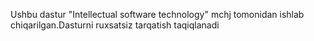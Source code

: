 Ushbu dastur "Intellectual software technology" mchj tomonidan ishlab chiqarilgan.Dasturni ruxsatsiz tarqatish taqiqlanadi